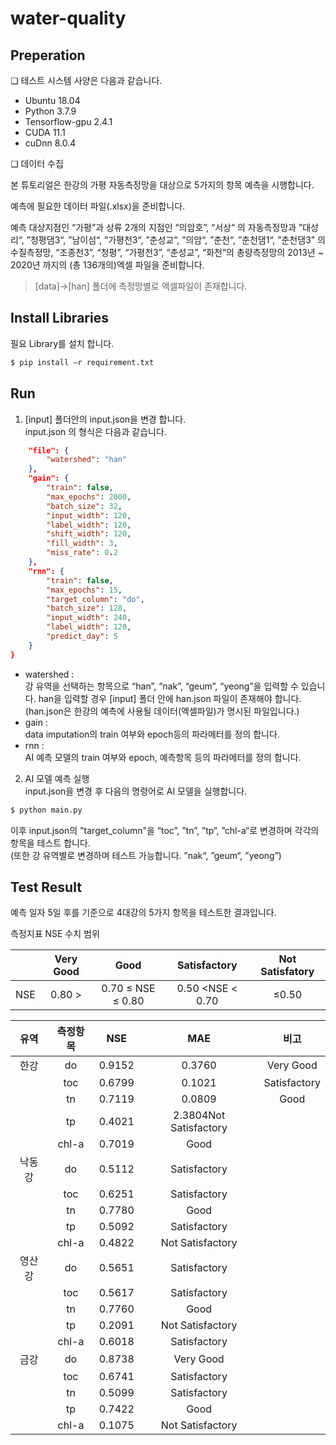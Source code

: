# water-quality	

## Preperation
❏ 테스트 시스템 사양은 다음과 같습니다. 
- Ubuntu 18.04
- Python 3.7.9
- Tensorflow-gpu 2.4.1
- CUDA 11.1
- cuDnn 8.0.4

❏ 데이터 수집     

본 튜토리얼은 한강의 가평 자동측정망을 대상으로 5가지의 항목 예측을 
시행합니다.    

예측에 필요한 데이터 파일(.xlsx)을 준비합니다.     

예측 대상지점인 “가평”과 상류 2개의 지점인 “의암호”, “서상“ 의 자동측정망과 ”대성리“, ”청평댐3“, ”남이섬“, ”가평천3“, ”춘성교“, ”의암“, ”춘천“, ”춘천댐1“, ”춘천댐3” 의 수질측정망, “조종천3”, “청평”, “가평천3”, “춘성교”, “화천”의 총량측정망의 2013년 ~ 2020년 까지의 (총 136개의)엑셀 파일을 준비합니다.
> [data]->[han] 폴더에 측정망별로 엑셀파일이 존재합니다.     

## Install Libraries
필요 Library를 설치 합니다.    
 
```bash
$ pip install –r requirement.txt
```

## Run 
1. [input] 폴더안의 input.json을 변경 합니다.     
input.json 의 형식은 다음과 같습니다.     
```json
    "file": {
        "watershed": "han"
    },
    "gain": {
        "train": false,
        "max_epochs": 2000,
        "batch_size": 32,
        "input_width": 120,
        "label_width": 120,
        "shift_width": 120,
        "fill_width": 3,
        "miss_rate": 0.2
    },
    "rnn": {
        "train": false,
        "max_epochs": 15,
        "target_column": "do",
        "batch_size": 128,
        "input_width": 240,
        "label_width": 120,
        "predict_day": 5
    }
}
```
- watershed :     
강 유역을 선택하는 항목으로 “han”, “nak”, “geum”, “yeong”을 입력할 수 있습니다. han을 입력할 경우 [input] 폴더 안에 han.json  파일이 존재해야 합니다.  (han.json은 한강의 예측에 사용될 데이터(엑셀파일)가 명시된 파일입니다.)    
- gain :     
data imputation의 train 여부와 epoch등의 파라메터를 정의 합니다.     
- rnn :     
AI 예측 모델의 train 여부와 epoch, 예측항목 등의 파라메터를 정의 합니다.    
2. AI 모델 예측 실행    
input.json을 변경 후 다음의 명령어로 AI 모델을 실행합니다.      
```bash
$ python main.py
```
이후 input.json의 "target_column"을 “toc”, ”tn”, ”tp“, ”chl-a“로 변경하며 각각의 항목을 테스트 합니다.     
(또한 강 유역별로 변경하며 테스트 가능합니다. ”nak“, ”geum“, ”yeong”)        

## Test Result
예측 일자 5일 후를 기준으로 4대강의 5가지 항목을 테스트한 결과입니다.     

측정지표 NSE 수치 범위    

||**Very Good**|**Good**|**Satisfactory**|**Not Satisfatory**|
|:---:|:---:|:---:|:---:|:---:|
|NSE|  0.80 > |0.70 ≤ NSE ≤ 0.80| 0.50 <NSE < 0.70|    ≤0.50|    

    
        
            
            

|**유역**|**측정항목**|**NSE**|**MAE**|**비고**|
|:---:|:---:|:---:|:---:|:---:|
|한강|do|0.9152|0.3760|Very Good|
||toc|0.6799|0.1021|Satisfactory|
||tn|0.7119|0.0809|Good|
||tp|0.4021|2.3804Not Satisfactory|
||chl-a|0.7019|Good|
|낙동강|do|0.5112|Satisfactory|
||toc|0.6251|Satisfactory|
||tn|0.7780|Good|
||tp|0.5092|Satisfactory|
||chl-a|0.4822|Not Satisfactory|
|영산강|do|0.5651|Satisfactory|
||toc|0.5617|Satisfactory|
||tn|0.7760|Good|
||tp|0.2091|Not Satisfactory|
||chl-a|0.6018|Satisfactory|
|금강|do|0.8738|Very Good|
||toc|0.6741|Satisfactory|
||tn|0.5099|Satisfactory|
||tp|0.7422|Good|
||chl-a|0.1075|Not Satisfactory|



	

<!--stackedit_data:
eyJoaXN0b3J5IjpbMTkyMDA4Nzk3MiwtMTg4OTEyODExNiwyNT
c4OTI1NzQsMjAyODkwNTUwMiwtMjYyMDA5NzUsLTIwMjE5MzQ2
MDcsNjkzNDc4MzM0LDUxNDYxNzUzMCwtMTQxMzI0ODg4M119
-->
